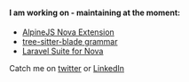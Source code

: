 #### I am working on - maintaining at the moment:
- [AlpineJS Nova Extension](https://github.com/EmranMR/AlpineJS-Nova-Extension)
- [tree-sitter-blade grammar](https://github.com/EmranMR/tree-sitter-blade)
- [Laravel Suite for Nova](https://github.com/EmranMR/Laravel-Nova-Extension)


Catch me on [twitter](https://twitter.com/Alch3m1s7) or [LinkedIn](https://www.linkedin.com/in/emranmr/)
